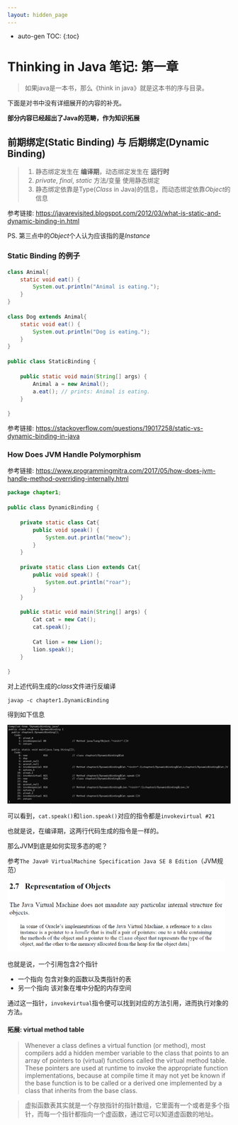 ```yaml
---
layout: hidden_page
---
```


* auto-gen TOC:
{:toc}
# Thinking in Java 笔记: 第一章

>   如果java是一本书，那么《think in java》就是这本书的序与目录。

下面是对书中没有详细展开的内容的补充。

**部分内容已经超出了Java的范畴，作为知识拓展**



## 前期绑定(Static Binding) 与 后期绑定(Dynamic Binding)

>   1.  静态绑定发生在 **编译期**，动态绑定发生在 **运行时**
>   2.  *private*, *final*, *static* 方法/变量 使用静态绑定
>   3.  静态绑定依靠是Type(*Class* in Java)的信息，而动态绑定依靠*Object*的信息

参考链接: https://javarevisited.blogspot.com/2012/03/what-is-static-and-dynamic-binding-in.html

PS. 第三点中的*Object*个人认为应该指的是*Instance*



### Static Binding 的例子

```java
class Animal{
	static void eat() {
		System.out.println("Animal is eating.");
	}
}

class Dog extends Animal{
	static void eat() {
		System.out.println("Dog is eating.");
	}
}

public class StaticBinding {
	
	public static void main(String[] args) {
		Animal a = new Animal();
		a.eat(); // prints: Animal is eating.
	}

}
```

参考链接: https://stackoverflow.com/questions/19017258/static-vs-dynamic-binding-in-java



### How Does JVM Handle Polymorphism

参考链接: https://www.programmingmitra.com/2017/05/how-does-jvm-handle-method-overriding-internally.html

```java
package chapter1;

public class DynamicBinding {

	private static class Cat{
		public void speak() {
			System.out.println("meow");
		}
	}
	
	private static class Lion extends Cat{
		public void speak() {
			System.out.println("roar");
		}
	}
	
	public static void main(String[] args) {
		Cat cat = new Cat();
		cat.speak();
		
		Cat lion = new Lion();
		lion.speak();
	}

}
```

对上述代码生成的*class*文件进行反编译

```
javap -c chapter1.DynamicBinding
```

得到如下信息

<img src="./assest/chapter1.1.jpg" style="zoom:50%;" />

可以看到，`cat.speak()`和`lion.speak()`对应的指令都是`invokevirtual #21`

也就是说，在编译期，这两行代码生成的指令是一样的。



那么JVM到底是如何实现多态的呢？

参考`The Java® VirtualMachine Specification Java SE 8 Edition`（JVM规范）

<img src="./assest/chapter1.2.jpg" style="zoom:50%;" />

也就是说，一个引用包含2个指针

-   一个指向 包含对象的函数以及类指针的表
-   另一个指向 该对象在堆中分配的内存空间

通过这一指针，`invokevirtual`指令便可以找到对应的方法引用，进而执行对象的方法。



#### 拓展: virtual method table

>   Whenever a class defines a virtual function (or method), most compilers add a hidden member variable to the class  that points to an array of pointers to (virtual) functions called the  virtual method table. These pointers are used at runtime to invoke the  appropriate function implementations, because at compile time it may not yet be known if the base function is to be called or a derived one  implemented by a class that inherits from the base class.

>虚拟函数表其实就是一个存放指针的指针数组，它里面有一个或者是多个指针，而每一个指针都指向一个虚函数，通过它可以知道虚函数的地址。



